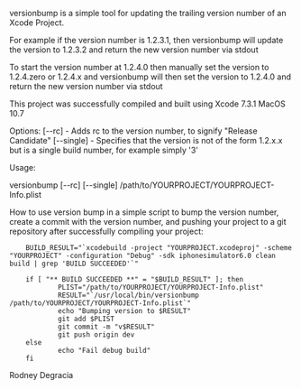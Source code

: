 versionbump is a simple tool for updating the trailing version number of an Xcode Project.

For example if the version number is 1.2.3.1, then versionbump will update the version to 1.2.3.2 and return the new version number via stdout

To start the version number at 1.2.4.0 then manually set the version to 1.2.4.zero or 1.2.4.x  and versionbump will then set the version to 1.2.4.0 and return the new version number via stdout

This project was successfully compiled and built using Xcode 7.3.1 MacOS 10.7

Options:
 [--rc]	- Adds rc to the version number, to signify "Release Candidate"
 [--single] - Specifies that the version is not of the form 1.2.x.x but is a single build number, for example simply '3'

Usage:

versionbump [--rc] [--single] /path/to/YOURPROJECT/YOURPROJECT-Info.plist


How to use version bump in a simple script to bump the version number, create a commit with the version number, and pushing your project to a git repository after successfully compiling your project:


		BUILD_RESULT="`xcodebuild -project "YOURPROJECT.xcodeproj" -scheme "YOURPROJECT" -configuration "Debug" -sdk iphonesimulator6.0 clean build | grep 'BUILD SUCCEEDED'`"

		if [ "** BUILD SUCCEEDED **" = "$BUILD_RESULT" ]; then
		        PLIST="/path/to/YOURPROJECT/YOURPROJECT-Info.plist"
		        RESULT="`/usr/local/bin/versionbump /path/to/YOURPROJECT/YOURPROJECT-Info.plist`"
		        echo "Bumping version to $RESULT"
		        git add $PLIST
		        git commit -m "v$RESULT"
		        git push origin dev
		else
		        echo "Fail debug build"
		fi



Rodney Degracia

